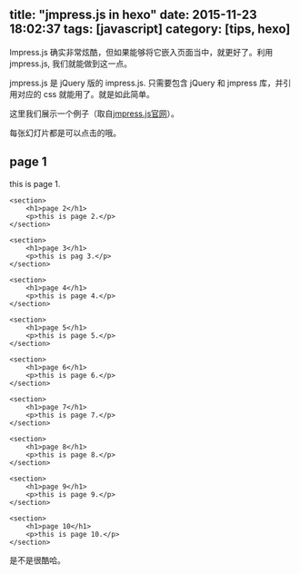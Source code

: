 title: "jmpress.js in hexo"
date: 2015-11-23 18:02:37
tags: [javascript]
category: [tips, hexo]
---

Impress.js 确实非常炫酷，但如果能够将它嵌入页面当中，就更好了。利用 jmpress.js, 我们就能做到这一点。<!--more-->

jmpress.js 是 jQuery 版的 impress.js. 只需要包含 jQuery 和 jmpress 库，并引用对应的 css 就能用了。就是如此简单。

这里我们展示一个例子（取自[jmpress.js官网](http://jmpressjs.github.io/docs/examples.html)）。

每张幻灯片都是可以点击的哦。


<link href="http://jmpressjs.github.io/jmpress.js/examples/tab-control/style.css" rel="stylesheet" type="text/css" />
<script type="text/javascript" src="http://apps.bdimg.com/libs/jquery/2.1.4/jquery.min.js"></script> <script type="text/javascript" src="http://jmpressjs.github.io/jmpress.js/dist/jmpress.all.js"></script>


<div class="nav" id="nav1" data-template="nav1">
    <section>
        <h1>page 1</h1>
        <p>this is page 1.</p>
    </section>

    <section>
        <h1>page 2</h1>
        <p>this is page 2.</p>
    </section>

    <section>
        <h1>page 3</h1>
        <p>this is pag 3.</p>
    </section>

    <section>
        <h1>page 4</h1>
        <p>this is page 4.</p>
    </section>

    <section>
        <h1>page 5</h1>
        <p>this is page 5.</p>
    </section>

    <section>
        <h1>page 6</h1>
        <p>this is page 6.</p>
    </section>

    <section>
        <h1>page 7</h1>
        <p>this is page 7.</p>
    </section>

    <section>
        <h1>page 8</h1>
        <p>this is page 8.</p>
    </section>

    <section>
        <h1>page 9</h1>
        <p>this is page 9.</p>
    </section>

    <section>
        <h1>page 10</h1>
        <p>this is page 10.</p>
    </section>
</div>

<script type="text/javascript">
$(function() {
    $.jmpress("template", "nav1", {
        children: function(idx) {
            var distanceX = 200;
            var distanceY = 170;
            var config = {
                scale: 0.2,
                y: -1,
                x: ((idx%5) - 2) * (1/2),
                rotateY: 360,
                secondary: {
                    "": "self",
                    rotateY: 0,
                    x: 0,
                    y: 0,
                    scale: 1
                }
            };
            if(idx % 2 != 0) {
                config.y = -config.y;
            }
            config.x = config.x * distanceX;
            config.y = config.y * distanceY;
            return config;
        }
    });
    $('#nav1').jmpress({
        stepSelector: "section",
        containerClass: "jmpress",
        hash: { use: false },
        fullscreen: false,
        duration: {
            defaultValue: 3000
        }
    });
});
</script>


是不是很酷哈。



